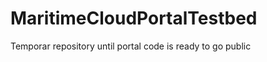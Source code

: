 MaritimeCloudPortalTestbed
==========================

Temporar repository until portal code is ready to go public
